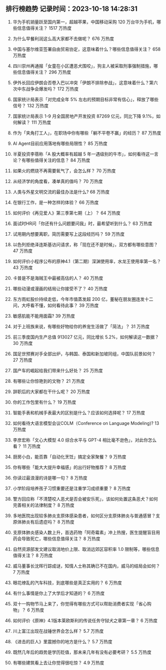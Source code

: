 
## 排行榜趋势 记录时间：2023-10-18 14:28:31
  
  1. 华为手机销量跃至国内第一，超越苹果，中国移动采购 120 万台华为手机，哪些信息值得关注？ 1517 万热度
    
  2. 为什么早餐利润这么高大家都不去做呢？ 676 万热度
    
  3. 中国与塞尔维亚签署自由贸易协定，这意味着什么？哪些信息值得关注？ 658 万热度
    
  4. 四川崇州再通报「女童在小区遭恶犬围咬」，狗主人被采取刑事强制措施，哪些信息值得关注？ 296 万热度
    
  5. 伊外长回应伊朗会否卷入巴以冲突「伊朗不排除参战」，这意味着什么？第六次中东战争会爆发吗？ 172 万热度
    
  6. 国家统计局表示「对完成全年 5% 左右的预期目标非常有信心」，释放了哪些信号？ 132 万热度
    
  7. 国家统计局表示 1-9 月全国房地产开发投资 87269 亿元，同比下降 9.1%，如何解读？ 111 万热度
    
  8. 作为「夹角打工人」，在职场中你有哪些「躺不平卷不赢」的经历？ 87 万热度
    
  9. AI Agent目前应用落地有哪些局限性？ 85 万热度
    
  10. 半夏投资李蓓称「A 股大概率有超越 5 年一遇级别的牛市」，如何看待这一言论？有哪些值得关注的信息？ 84 万热度
    
  11. 如果火的燃烧不再需要氧气了，会怎么样？ 70 万热度
    
  12. 从经济学的角度看，凑单真的值吗？ 70 万热度
    
  13. 人类与外星文明交流的最佳办法是什么? 68 万热度
    
  14. 在银行工作，是一种怎样的体验？ 66 万热度
    
  15. 如何评价《再见爱人》第三季第七期（上）？ 64 万热度
    
  16. 面试时HR问「你还有什么问题要问我」时，最希望听到什么？ 63 万热度
    
  17. 试用期内想要离职，简历需要写上这段经历吗？ 59 万热度
    
  18. 以色列拒绝泽连斯基访问请求，称「现在还不是时候」，双方都有哪些意图？ 47 万热度
    
  19. 如何评价小程序公布的原神4.1（第二期）深渊使用率，水龙王使用率第一名？ 43 万热度
    
  20. 卡普是不是海贼王中最被高估的人？ 40 万热度
    
  21. 哪些动漫或漫画的结局让你接受不了？ 40 万热度
    
  22. 东方雨虹股价持续走低，今年市值蒸发超 200 亿，董秘在朋友圈连发十二问，大呼看不懂，如何看待此事？ 39 万热度
    
  23. 敏感肌能不能用面霜? 39 万热度
    
  24. 对于上班族来说，有哪些好物给你的养宠生活做了「简法」？ 31 万热度
    
  25. 前三季度国内生产总值 913027 亿元，同比增长 5.2%，如何解读这一数据？ 30 万热度
    
  26. 国足世预赛对手全部出炉，与韩国、泰国和新加坡同组，中国队前景如何？ 27 万热度
    
  27. 国产车的崛起给我们带来什么好处？ 25 万热度
    
  28. 有哪些让你惊艳到的文物？ 21 万热度
    
  29. 辞职后的大家都在干什么呢？ 20 万热度
    
  30. 你的工作包里有什么？ 19 万热度
    
  31. 智能手表和机械手表最大的区别是什么？应该如何选择呢？ 17 万热度
    
  32. 如何看待大语言模型会议COLM（Conference on Language Modeling)? 13 万热度
    
  33. 李彦宏称「文心大模型 4.0 综合水平与 GPT-4 相比毫不逊色」，对此你怎么看？ 11 万热度
    
  34. 厨房小白，能否靠「自动化烹饪」搞定全家聚餐？ 9 万热度
    
  35. 你有哪些「能大大提升幸福感」的出行好物推荐？ 8 万热度
    
  36. 你读过最浪漫的诗是哪一句？ 8 万热度
    
  37. 小学阶段培养孩子习惯重要还是注重学习成绩重要？ 8 万热度
    
  38. 警方回应称「不清楚咬人恶犬是否会被安乐死」，该如何处置这条恶犬？如何完善相关的法律制度？ 8 万热度
    
  39. 多地医院出现较多肺炎支原体感染患者，如何区分支原体肺炎与普通感冒？支原体肺炎有后遗症吗？ 8 万热度
    
  40. 支原体肺炎感染人数上升，首选药物「阿奇霉素」冲上热搜，医生提醒盲目用药会导致死亡，哪些信息值得关注？ 8 万热度
    
  41. 自然资源部发文建议取消地价上限、取消远郊区容积率 1.0 限制等，哪些信息值得关注？ 8 万热度
    
  42. 威马董事长沈晖行踪成谜，知情人士称其确已不在国内，威马的结局会如何？ 7 万热度
    
  43. 眼花缭乱的汽车科技，到底哪些是真正实用的？ 6 万热度
    
  44. 有什么事情是你上了大学后才知道的？ 6 万热度
    
  45. 双十一购物节马上来了，你觉得有哪些方式可以帮助消费者实现「省心购物」？ 6 万热度
    
  46. 如何评价《原神》4.1版本莱欧斯利的传说任务守狱犬之章第一章？ 6 万热度
    
  47. 川上富江出现在战锤世界会怎么样？ 5.7 万热度
    
  48. 《进击的巨人》里震撼你的地方是什么？ 5.7 万热度
    
  49. 既然几年后的趋势是学历贬值，那未来几年有没有必要考研？ 5.5 万热度
    
  50. 有哪些建筑看上去让你觉得很吃惊？ 4.9 万热度
    